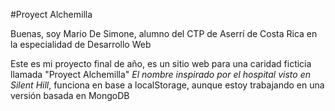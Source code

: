 #Proyect Alchemilla

Buenas, soy Mario De Simone, alumno del CTP de Aserrí de Costa Rica en la especialidad de Desarrollo Web

Este es mi proyecto final de año, es un sitio web para una caridad ficticia llamada "Proyect Alchemilla" *El nombre inspirado por el hospital visto en Silent Hill*, funciona en base a localStorage, aunque estoy trabajando en una versión basada en MongoDB
